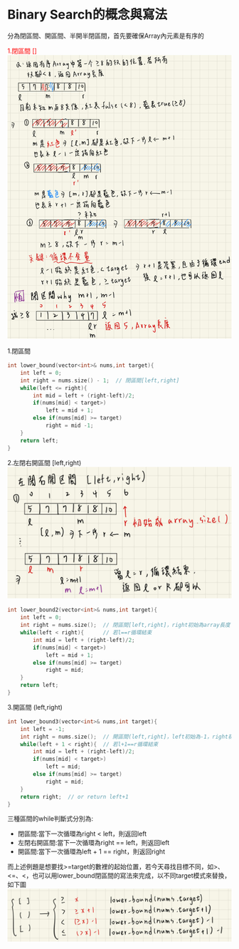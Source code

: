 # Binary Search的概念與寫法
分為閉區間、開區間、半開半閉區間，首先要確保Array內元素是有序的

<font color = 'red'>1.閉區間 []</font>
<img src="Images/image-1.png" height="60%">

1.閉區間
```C++
int lower_bound(vector<int>& nums,int target){
    int left = 0;
    int right = nums.size() - 1;  // 閉區間[left,right]
    while(left <= right){
        int mid = left + (right-left)/2;
        if(nums[mid] < target>) 
            left = mid + 1;
        else if(nums[mid] >= target) 
            right = mid -1;
    }
    return left;
}
```

2.左閉右開區間 [left,right)
![alt text](image.png)
```C++
int lower_bound2(vector<int>& nums,int target){
    int left = 0;
    int right = nums.size();  // 閉區間[left,right]，right初始為array長度
    while(left < right){      // 若l==r循環結束
        int mid = left + (right-left)/2;
        if(nums[mid] < target>) 
            left = mid + 1;
        else if(nums[mid] >= target) 
            right = mid;
    }
    return left;
}
```

3.開區間 (left,right)
```C++
int lower_bound3(vector<int>& nums,int target){
    int left = -1;
    int right = nums.size();  // 開區間(left,right]，left初始為-1，right初始為array長度
    while(left + 1 < right){  // 若l+1==r循環結束
        int mid = left + (right-left)/2;
        if(nums[mid] < target>) 
            left = mid;
        else if(nums[mid] >= target) 
            right = mid;
    }
    return right;  // or return left+1
}
```

三種區間的while判斷式分別為:  
* 閉區間:當下一次循環為right < left，則返回left
* 左閉右開區間:當下一次循環為right == left，則返回left
* 開區間:當下一次循環為left + 1 == right，則返回right  

而上述例題是想要找>=target的數裡的起始位置，若今天尋找目標不同，如>、<=、<，也可以用lower_bound閉區間的寫法來完成，以不同target模式來替換，如下圖
![alt text](image-2.png)


